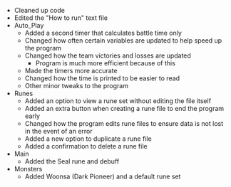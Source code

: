 * Cleaned up code
* Edited the "How to run" text file
* Auto_Play
  * Added a second timer that calculates battle time only
  * Changed how often certain variables are updated to help speed up the program
  * Changed how the team victories and losses are updated
    * Program is much more efficient because of this
  * Made the timers more accurate
  * Changed how the time is printed to be easier to read
  * Other minor tweaks to the program
* Runes
  * Added an option to view a rune set without editing the file itself
  * Added an extra button when creating a rune file to end the program early
  * Changed how the program edits rune files to ensure data is not lost in the event of an error
  * Added a new option to duplicate a rune file
  * Added a confirmation to delete a rune file
* Main
  * Added the Seal rune and debuff
* Monsters
  * Added Woonsa (Dark Pioneer) and a default rune set